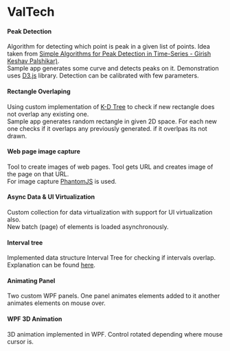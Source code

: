 ValTech
=======

#### Peak Detection
Algorithm for detecting which point is peak in a given list of points. Idea taken from [Simple Algorithms for Peak Detection in Time-Series - Girish Keshav Palshikar)](http://sites.google.com/site/girishpalshikar/Home/mypublications/SimpleAlgorithmsforPeakDetectioninTimeSeriesACADABAI_2009.pdf).
<br> Sample app generates some curve and detects peaks on it. Demonstration uses [D3.js](http://d3js.org/) library. Detection can be calibrated with few parameters.

#### Rectangle Overlaping

Using custom implementation of [K-D Tree](http://en.wikipedia.org/wiki/K-d_tree) to check if new rectangle does not overlap any existing one.
<br>Sample app generates random rectangle in given 2D space. For each new one checks if it overlaps any previously generated. if it overlpas its not drawn.

#### Web page image capture

Tool to create images of web pages. Tool gets URL and creates image of the page on that URL.
<br>For image capture [PhantomJS](http://phantomjs.org/) is used.

#### Async Data & UI Virtualization

Custom collection for data virtualization with support for UI virtualization also. 
<br>New batch (page) of elements is loaded asynchronously.

#### Interval tree 

Implemented data structure Interval Tree for checking if intervals overlap.
<br>Explanation can be found [here](http://www.geeksforgeeks.org/interval-tree/). 

#### Animating Panel

Two custom WPF panels. One panel animates elements added to it another animates elements on mouse over.

#### WPF 3D Animation

3D animation implemented in WPF. Control rotated depending where mouse cursor is.

